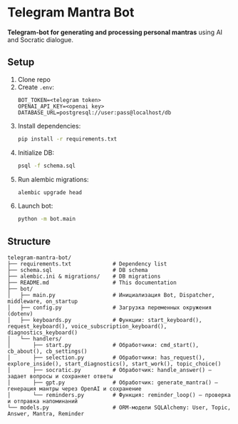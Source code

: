 # Telegram Mantra Bot

**Telegram-bot for generating and processing personal mantras** using AI and Socratic dialogue.

## Setup
1. Clone repo
2. Create `.env`:
   ```env
   BOT_TOKEN=<telegram token>
   OPENAI_API_KEY=<openai key>
   DATABASE_URL=postgresql://user:pass@localhost/db
   ```
3. Install dependencies:
   ```bash
   pip install -r requirements.txt
   ```
4. Initialize DB:
   ```bash
   psql -f schema.sql
   ```
5. Run alembic migrations:
   ```bash
   alembic upgrade head
   ```
6. Launch bot:
   ```bash
   python -m bot.main
   ```

## Structure
```text
telegram-mantra-bot/
├── requirements.txt             # Dependency list
├── schema.sql                   # DB schema
├── alembic.ini & migrations/    # DB migrations
├── README.md                    # This documentation
├── bot/
│   ├── main.py                  # Инициализация Bot, Dispatcher, middleware, on_startup
│   ├── config.py                # Загрузка переменных окружения (dotenv)
│   ├── keyboards.py             # Функции: start_keyboard(), request_keyboard(), voice_subscription_keyboard(), diagnostics_keyboard()
│   └── handlers/
│       ├── start.py             # Обработчики: cmd_start(), cb_about(), cb_settings()
│       ├── selection.py         # Обработчики: has_request(), explore_inside(), start_diagnostics(), start_work(), topic_choice()
│       ├── socratic.py          # Обработчик: handle_answer() — задает вопросы и сохраняет ответы
│       ├── gpt.py               # Обработчик: generate_mantra() — генерация мантры через OpenAI и сохранение
│       └── reminders.py         # Функция: reminder_loop() — проверка и отправка напоминаний
└── models.py                    # ORM-модели SQLAlchemy: User, Topic, Answer, Mantra, Reminder
```
